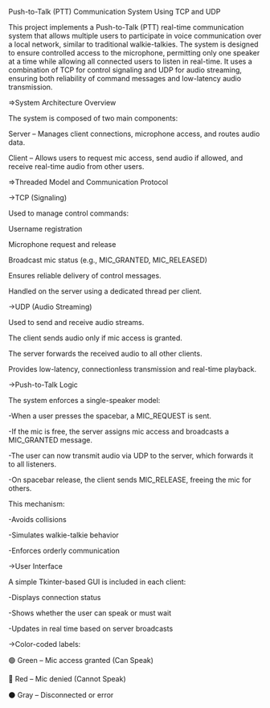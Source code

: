 Push-to-Talk (PTT) Communication System Using TCP and UDP


This project implements a Push-to-Talk (PTT) real-time communication system that allows multiple users to participate in voice communication over a local network, similar to traditional walkie-talkies. The system is designed to ensure controlled access to the microphone, permitting only one speaker at a time while allowing all connected users to listen in real-time. It uses a combination of TCP for control signaling and UDP for audio streaming, ensuring both reliability of command messages and low-latency audio transmission.

=>System Architecture Overview

The system is composed of two main components: 

Server – Manages client connections, microphone access, and routes audio data.

Client – Allows users to request mic access, send audio if allowed, and receive real-time audio from other users.


=>Threaded Model and Communication Protocol

->TCP (Signaling)

Used to manage control commands:

Username registration

Microphone request and release

Broadcast mic status (e.g., MIC_GRANTED, MIC_RELEASED)

Ensures reliable delivery of control messages.

Handled on the server using a dedicated thread per client.

->UDP (Audio Streaming)

Used to send and receive audio streams.

The client sends audio only if mic access is granted.

The server forwards the received audio to all other clients.

Provides low-latency, connectionless transmission and real-time playback.

->Push-to-Talk Logic

The system enforces a single-speaker model:

-When a user presses the spacebar, a MIC_REQUEST is sent.

-If the mic is free, the server assigns mic access and broadcasts a MIC_GRANTED message.

-The user can now transmit audio via UDP to the server, which forwards it to all listeners.

-On spacebar release, the client sends MIC_RELEASE, freeing the mic for others.

This mechanism:

-Avoids collisions

-Simulates walkie-talkie behavior

-Enforces orderly communication

->User Interface

A simple Tkinter-based GUI is included in each client:

-Displays connection status

-Shows whether the user can speak or must wait

-Updates in real time based on server broadcasts

->Color-coded labels:

🟢 Green – Mic access granted (Can Speak)

🔴 Red – Mic denied (Cannot Speak)

⚫ Gray – Disconnected or error
